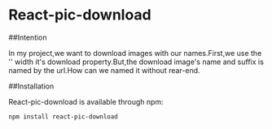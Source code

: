 # React-pic-download

##Intention

In my project,we want to download images with our names.First,we use the '<a></a>' width it's download property.But,the download image's name and suffix is named by the url.How can we named it without rear-end.

##Installation

React-pic-download is available through npm:

```sh
npm install react-pic-download
```